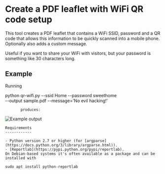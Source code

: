 Create a PDF leaflet with WiFi QR code setup
============================================

This tool creates a PDF leaflet that contains a WiFi SSID, password and a QR
code that allows this information to be quickly scanned into a mobile phone.
Optionally also adds a custom message.

Useful if you want to share your WiFi with visitors, but your password is
something like 30 characters long.

Example
-------

Running

python qr-wifi.py --ssid Home --password sweethome \
           --output sample.pdf --message='No evil hacking!'

           produces:

![Example output](../../blob/docs/example.png?raw=true)

    Requirements
    ------------

    - Python version 2.7 or higher (for [argparse](https://docs.python.org/3/library/argparse.html)).
    - [Reportlab](https://pypi.python.org/pypi/reportlab).
    On Debian-based systems it's often available as a package and can be installed with

    sudo apt install python-reportlab
